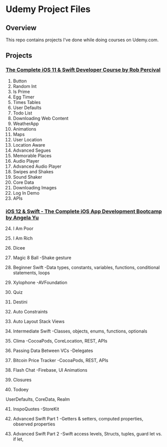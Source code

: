 # Udemy Project Files

## Overview
This repo contains projects I've done while doing courses on Udemy.com.

## Projects
### [The Complete iOS 11 & Swift Developer Course by Rob Percival](https://www.udemy.com/complete-ios-11-developer-course/learn/v4/)
1. Button
2. Random Int
3. Is Prime
4. Egg Timer
5. Times Tables
6. User Defaults
7. Todo List
8. Downloading Web Content
9. WeatherApp
10. Animations
11. Maps
12. User Location
13. Location Aware
14. Advanced Segues
15. Memorable Places
16. Audio Player
17. Advanced Audio Player
18. Swipes and Shakes
19. Sound Shaker
20. Core Data
21. Downloading Images
22. Log In Demo
23. APIs

### [iOS 12 & Swift - The Complete iOS App Development Bootcamp by Angela Yu](https://www.udemy.com/ios-12-app-development-bootcamp/learn/v4/)

24. I Am Poor
25. I Am Rich
26. Dicee
27. Magic 8 Ball
  -Shake gesture
   
28. Beginner Swift
  -Data types, constants, variables, functions, conditional statements, loops
   
29. Xylophone
  -AVFoundation
   
30. Quiz
31. Destini
32. Auto Constraints
33. Auto Layout Stack Views
34. Intermediate Swift
  -Classes, objects, enums, functions, optionals
   
35. Clima
  -CocoaPods, CoreLocation, REST, APIs
   
36. Passing Data Between VCs
  -Delegates
   
37. Bitcoin Price Tracker
  -CocoaPods, REST,  APIs
   
38. Flash Chat
  -Firebase, UI Animations
   
39. Closures
40. Todoey

   UserDefaults, CoreData, Realm
   
41. InspoQuotes
  -StoreKit
   
42. Advanced Swift Part 1
  -Getters & setters, computed properties, observed properties
   
43. Advanced Swift Part 2
  -Swift access levels, Structs, tuples, guard let vs. if let,
